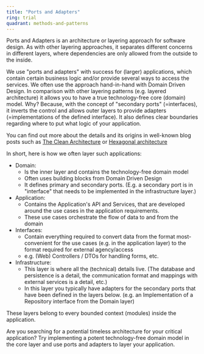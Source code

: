 ```yaml
---
title: "Ports and Adapters"
ring: trial
quadrant: methods-and-patterns
---
```


Ports and Adapters is an architecture or layering approach for software design. As with other layering approaches, it separates different concerns in different layers, where dependencies are only allowed from the outside to the inside.

We use "ports and adapters" with success for (larger) applications, which contain certain business logic and/or provide several ways to access the services.
We often use the approach hand-in-hand with Domain Driven Design. In comparison with other layering patterns (e.g. layered architecture) it allows you to have a true technology-free core (domain) model. Why? Because, with the concept of "secondary ports" (=interfaces), it inverts the control and allows outer layers to provide adapters (=implementations of the defined interface).
It also defines clear boundaries regarding where to put what logic of your application.

You can find out more about the details and its origins in well-known blog posts such as [The Clean Architecture](https://8thlight.com/blog/uncle-bob/2012/08/13/the-clean-architecture.html) or [Hexagonal architecture](http://alistair.cockburn.us/Hexagonal+architecture)

In short, here is how we often layer such applications:

- Domain:
  - Is the inner layer and contains the technology-free domain model
  - Often uses building blocks from Domain Driven Design
  - It defines primary and secondary ports. (E.g. a secondary port is in "interface" that needs to be implemented in the infrastructure layer.)
- Application:
  - Contains the Application's API and Services, that are developed around the use cases in the application requirements.
  - These use cases orchestrate the flow of data to and from the domain
- Interfaces:
  - Contain everything required to convert data from the format most-convenient for the use cases (e.g. in the application layer) to the format required for external agency/access
  - e.g. (Web) Controllers / DTOs for handling forms, etc.
- Infrastructure:
  - This layer is where all the (technical) details live. (The database and persistence is a detail, the communication format and mappings with external services is a detail, etc.)
  - In this layer you typically have adapters for the secondary ports that have been defined in the layers below. (e.g. an Implementation of a Repository interface from the Domain layer)

These layers belong to every bounded context (modules) inside the application.

Are you searching for a potential timeless architecture for your critical application? Try implementing a potent technology-free domain model in the core layer and use ports and adapters to layer your application.
